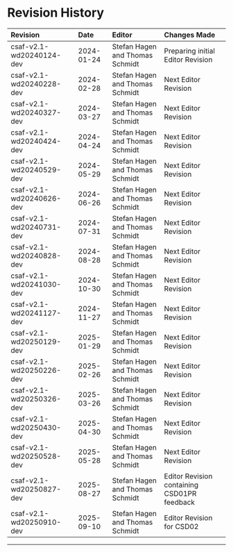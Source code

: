 <!--
---
toc:
  auto: false
  label: Revision History
  enumerate: Appendix B.
---
-->
# Revision History

| Revision                 | Date       | Editor                          | Changes Made                                |
|:-------------------------|:-----------|:--------------------------------|:--------------------------------------------|
| csaf-v2.1-wd20240124-dev | 2024-01-24 | Stefan Hagen and Thomas Schmidt | Preparing initial Editor Revision           |
| csaf-v2.1-wd20240228-dev | 2024-02-28 | Stefan Hagen and Thomas Schmidt | Next Editor Revision                        |
| csaf-v2.1-wd20240327-dev | 2024-03-27 | Stefan Hagen and Thomas Schmidt | Next Editor Revision                        |
| csaf-v2.1-wd20240424-dev | 2024-04-24 | Stefan Hagen and Thomas Schmidt | Next Editor Revision                        |
| csaf-v2.1-wd20240529-dev | 2024-05-29 | Stefan Hagen and Thomas Schmidt | Next Editor Revision                        |
| csaf-v2.1-wd20240626-dev | 2024-06-26 | Stefan Hagen and Thomas Schmidt | Next Editor Revision                        |
| csaf-v2.1-wd20240731-dev | 2024-07-31 | Stefan Hagen and Thomas Schmidt | Next Editor Revision                        |
| csaf-v2.1-wd20240828-dev | 2024-08-28 | Stefan Hagen and Thomas Schmidt | Next Editor Revision                        |
| csaf-v2.1-wd20241030-dev | 2024-10-30 | Stefan Hagen and Thomas Schmidt | Next Editor Revision                        |
| csaf-v2.1-wd20241127-dev | 2024-11-27 | Stefan Hagen and Thomas Schmidt | Next Editor Revision                        |
| csaf-v2.1-wd20250129-dev | 2025-01-29 | Stefan Hagen and Thomas Schmidt | Next Editor Revision                        |
| csaf-v2.1-wd20250226-dev | 2025-02-26 | Stefan Hagen and Thomas Schmidt | Next Editor Revision                        |
| csaf-v2.1-wd20250326-dev | 2025-03-26 | Stefan Hagen and Thomas Schmidt | Next Editor Revision                        |
| csaf-v2.1-wd20250430-dev | 2025-04-30 | Stefan Hagen and Thomas Schmidt | Next Editor Revision                        |
| csaf-v2.1-wd20250528-dev | 2025-05-28 | Stefan Hagen and Thomas Schmidt | Next Editor Revision                        |
| csaf-v2.1-wd20250827-dev | 2025-08-27 | Stefan Hagen and Thomas Schmidt | Editor Revision containing CSD01PR feedback |
| csaf-v2.1-wd20250910-dev | 2025-09-10 | Stefan Hagen and Thomas Schmidt | Editor Revision for CSD02                   |
-------
